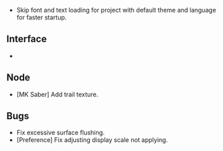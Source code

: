 - Skip font and text loading for project with default theme and language for faster startup.

## Interface
- 

## Node
- [MK Saber] Add trail texture.

## Bugs
- Fix excessive surface flushing.
- [Preference] Fix adjusting display scale not applying.